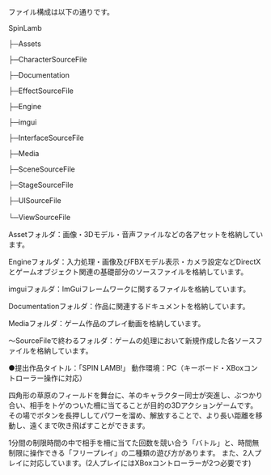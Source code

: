 ファイル構成は以下の通りです。

SpinLamb

├─Assets

├─CharacterSourceFile

├─Documentation

├─EffectSourceFile

├─Engine

├─imgui

├─InterfaceSourceFile

├─Media

├─SceneSourceFile

├─StageSourceFile

├─UISourceFile

└─ViewSourceFile　


Assetフォルダ：画像・3Dモデル・音声ファイルなどの各アセットを格納しています。

Engineフォルダ：入力処理・画像及びFBXモデル表示・カメラ設定などDirectXとゲームオブジェクト関連の基礎部分のソースファイルを格納しています。

imguiフォルダ：ImGuiフレームワークに関するファイルを格納しています。

Documentationフォルダ：作品に関連するドキュメントを格納しています。

Mediaフォルダ：ゲーム作品のプレイ動画を格納しています。

～SourceFileで終わるフォルダ：ゲームの処理において新規作成した各ソースファイルを格納しています。


●提出作品タイトル：「SPIN LAMB!」
動作環境：PC（キーボード・XBoxコントローラー操作に対応）

四角形の草原のフィールドを舞台に、羊のキャラクター同士が突進し、ぶつかり合い、相手をトゲのついた柵に当てることが目的の3Dアクションゲームです。
その場でボタンを長押ししてパワーを溜め、解放することで、より長い距離を移動し、遠くまで吹き飛ばすことができます。

1分間の制限時間の中で相手を柵に当てた回数を競い合う「バトル」と、時間無制限に操作できる「フリープレイ」の二種類の遊び方があります。
また、2人プレイに対応しています。(2人プレイにはXBoxコントローラーが2つ必要です)





